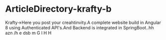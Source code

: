 # ArticleDirectory-krafty-b
Krafty->Here you post your creahtinvity.A complete website build in Angular 8 using Authenticated API's.And Backend is integrated in 
SpringBoot..hh
azn
/h
e
dsb
m
G
l
H
H

